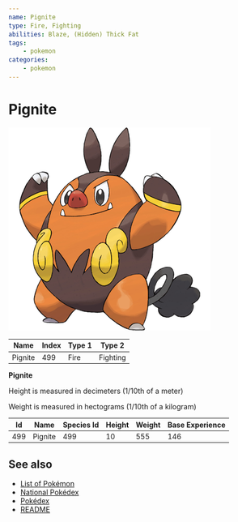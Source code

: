 ```yaml
---
name: Pignite
type: Fire, Fighting
abilities: Blaze, (Hidden) Thick Fat
tags:
    - pokemon
categories:
    - pokemon
---
```


# Pignite


![Pignite](images/499.png)

| **Name** | **Index** | **Type 1** | **Type 2** |
|----|----|----|----|
| Pignite | 499 | Fire | Fighting  |

**Pignite** 


Height is measured in decimeters (1/10th of a meter)

Weight is measured in hectograms (1/10th of a kilogram)

| **Id** | **Name** | **Species Id** | **Height** | **Weight** | **Base Experience** |
|--------|----------|----------------|------------|------------|---------------------|
| 499 | Pignite | 499 | 10 | 555 | 146 |


## See also

- [List of Pokémon](../pokemon.md)
- [National Pokédex](../national_pokedex.md)
- [Pokédex](../pokedex.md)
- [README](../README.md)
